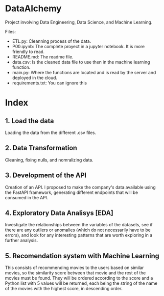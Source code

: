 # DataAlchemy
Project involving Data Engineering, Data Science, and Machine Learning.

Files:
 - ETL.py: Cleanning process of the data.
 - P00.ipynb: The complete proyect in a jupyter notebook. It is more friendly to read.
 - README.md: The readme file.
 - data.csv: Is the cleaned data file to use then in the machine learning function.
 - main.py: Where the functions are located and is read by the server and deployed in the cloud.
 - requirements.txt: You can ignore this

 

# Index

## 1. Load the data
 Loading the data from the different .csv files.

## 2. Data Transformation
 Cleaning, fixing nulls, and nomralizing data.

## 3. Development of the API
 Creation of an API. I proposed to make the company's data available using the FastAPI framework, generating different endpoints that will be consumed in the API.

## 4. Exploratory Data Analisys [EDA]
 Investigate the relationships between the variables of the datasets, see if there are any outliers or anomalies (which do not necessarily have to be errors), and look for any interesting patterns that are worth exploring in a further analysis.


## 5. Recomendation system with Machine Learning
 This consists of recommending movies to the users based on similar movies, so the similarity score between that movie and the rest of the movies must be found. They will be ordered according to the score and a Python list with 5 values will be returned, each being the string of the name of the movies with the highest score, in descending order.
